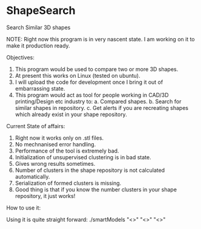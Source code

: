 # ShapeSearch
Search Similar 3D shapes

NOTE: Right now this program is in very nascent state. I am working on it to make it production ready.

Objectives:
1. This program would be used to compare two or more 3D shapes.
2. At present this works on Linux (tested on ubuntu).
3. I will upload the code for development once I bring it out of embarrassing state.
4. This program would act as tool for people working in CAD/3D printing/Design etc industry to:
    a. Compared shapes.
    b. Search for similar shapes in repository.
    c. Get alerts if you are recreating shapes which already exist in your shape repository.
    
Current State of affairs:
1. Right now it works only on .stl files.
2. No mechnanised error handling.
3. Performance of the tool is extremely bad.
4. Initialization of unsupervised clustering is in bad state.
5. Gives wrong results sometimes.
6. Number of clusters in the shape repository is not calculated automatically.
7. Serialization of formed clusters is missing.
8. Good thing is that if you know the number clusters in your shape repository, it just works!


How to use it:

Using it is quite straight forward:
./smartModels "<<path of shape repository>>" "<<stl file to compare with>>" "<<number of clusters in your repository>>"



